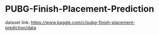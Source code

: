 # PUBG-Finish-Placement-Prediction

dataset link: https://www.kaggle.com/c/pubg-finish-placement-prediction/data
